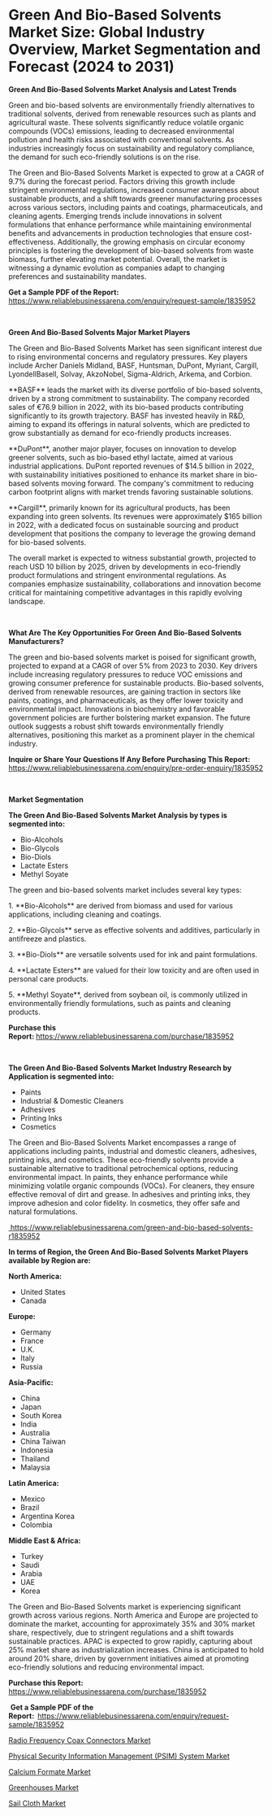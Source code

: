 <p><h1>Green And Bio-Based Solvents Market Size: Global Industry Overview, Market Segmentation and Forecast (2024 to 2031)</h1></p><p><strong>Green And Bio-Based Solvents Market Analysis and Latest Trends</strong></p>
<p><p>Green and bio-based solvents are environmentally friendly alternatives to traditional solvents, derived from renewable resources such as plants and agricultural waste. These solvents significantly reduce volatile organic compounds (VOCs) emissions, leading to decreased environmental pollution and health risks associated with conventional solvents. As industries increasingly focus on sustainability and regulatory compliance, the demand for such eco-friendly solutions is on the rise.</p><p>The Green and Bio-Based Solvents Market is expected to grow at a CAGR of 9.7% during the forecast period. Factors driving this growth include stringent environmental regulations, increased consumer awareness about sustainable products, and a shift towards greener manufacturing processes across various sectors, including paints and coatings, pharmaceuticals, and cleaning agents. Emerging trends include innovations in solvent formulations that enhance performance while maintaining environmental benefits and advancements in production technologies that ensure cost-effectiveness. Additionally, the growing emphasis on circular economy principles is fostering the development of bio-based solvents from waste biomass, further elevating market potential. Overall, the market is witnessing a dynamic evolution as companies adapt to changing preferences and sustainability mandates.</p></p>
<p><strong>Get a Sample PDF of the Report:&nbsp;</strong> <a href="https://www.reliablebusinessarena.com/enquiry/request-sample/1835952?utm_campaign=1347&utm_medium=2&utm_source=Github&utm_content=ia&utm_term=16102024&utm_id=green-and-bio-based-solvents">https://www.reliablebusinessarena.com/enquiry/request-sample/1835952</a></p>
<p>&nbsp;</p>
<p><strong>Green And Bio-Based Solvents Major Market Players</strong></p>
<p><p>The Green and Bio-Based Solvents Market has seen significant interest due to rising environmental concerns and regulatory pressures. Key players include Archer Daniels Midland, BASF, Huntsman, DuPont, Myriant, Cargill, LyondellBasell, Solvay, AkzoNobel, Sigma-Aldrich, Arkema, and Corbion.</p><p>**BASF** leads the market with its diverse portfolio of bio-based solvents, driven by a strong commitment to sustainability. The company recorded sales of €76.9 billion in 2022, with its bio-based products contributing significantly to its growth trajectory. BASF has invested heavily in R&D, aiming to expand its offerings in natural solvents, which are predicted to grow substantially as demand for eco-friendly products increases.</p><p>**DuPont**, another major player, focuses on innovation to develop greener solvents, such as bio-based ethyl lactate, aimed at various industrial applications. DuPont reported revenues of $14.5 billion in 2022, with sustainability initiatives positioned to enhance its market share in bio-based solvents moving forward. The company's commitment to reducing carbon footprint aligns with market trends favoring sustainable solutions.</p><p>**Cargill**, primarily known for its agricultural products, has been expanding into green solvents. Its revenues were approximately $165 billion in 2022, with a dedicated focus on sustainable sourcing and product development that positions the company to leverage the growing demand for bio-based solvents.</p><p>The overall market is expected to witness substantial growth, projected to reach USD 10 billion by 2025, driven by developments in eco-friendly product formulations and stringent environmental regulations. As companies emphasize sustainability, collaborations and innovation become critical for maintaining competitive advantages in this rapidly evolving landscape.</p></p>
<p>&nbsp;</p>
<p><strong>What Are The Key Opportunities For Green And Bio-Based Solvents Manufacturers?</strong></p>
<p><p>The green and bio-based solvents market is poised for significant growth, projected to expand at a CAGR of over 5% from 2023 to 2030. Key drivers include increasing regulatory pressures to reduce VOC emissions and growing consumer preference for sustainable products. Bio-based solvents, derived from renewable resources, are gaining traction in sectors like paints, coatings, and pharmaceuticals, as they offer lower toxicity and environmental impact. Innovations in biochemistry and favorable government policies are further bolstering market expansion. The future outlook suggests a robust shift towards environmentally friendly alternatives, positioning this market as a prominent player in the chemical industry.</p></p>
<p><strong>Inquire or Share Your Questions If Any Before Purchasing This Report:</strong> <a href="https://www.reliablebusinessarena.com/enquiry/pre-order-enquiry/1835952?utm_campaign=1347&utm_medium=2&utm_source=Github&utm_content=ia&utm_term=16102024&utm_id=green-and-bio-based-solvents">https://www.reliablebusinessarena.com/enquiry/pre-order-enquiry/1835952</a></p>
<p>&nbsp;</p>
<p><strong>Market Segmentation</strong></p>
<p><strong>The Green And Bio-Based Solvents Market Analysis by types is segmented into:</strong></p>
<p><ul><li>Bio-Alcohols</li><li>Bio-Glycols</li><li>Bio-Diols</li><li>Lactate Esters</li><li>Methyl Soyate</li></ul></p>
<p><p>The green and bio-based solvents market includes several key types: </p><p>1. **Bio-Alcohols** are derived from biomass and used for various applications, including cleaning and coatings.</p><p>   </p><p>2. **Bio-Glycols** serve as effective solvents and additives, particularly in antifreeze and plastics. </p><p>3. **Bio-Diols** are versatile solvents used for ink and paint formulations. </p><p>4. **Lactate Esters** are valued for their low toxicity and are often used in personal care products. </p><p>5. **Methyl Soyate**, derived from soybean oil, is commonly utilized in environmentally friendly formulations, such as paints and cleaning products.</p></p>
<p><strong>Purchase this Report:&nbsp;</strong><a href="https://www.reliablebusinessarena.com/purchase/1835952?utm_campaign=1347&utm_medium=2&utm_source=Github&utm_content=ia&utm_term=16102024&utm_id=green-and-bio-based-solvents">https://www.reliablebusinessarena.com/purchase/1835952</a></p>
<p>&nbsp;</p>
<p><strong>The Green And Bio-Based Solvents Market Industry Research by Application is segmented into:</strong></p>
<p><ul><li>Paints</li><li>Industrial & Domestic Cleaners</li><li>Adhesives</li><li>Printing Inks</li><li>Cosmetics</li></ul></p>
<p><p>The Green and Bio-Based Solvents Market encompasses a range of applications including paints, industrial and domestic cleaners, adhesives, printing inks, and cosmetics. These eco-friendly solvents provide a sustainable alternative to traditional petrochemical options, reducing environmental impact. In paints, they enhance performance while minimizing volatile organic compounds (VOCs). For cleaners, they ensure effective removal of dirt and grease. In adhesives and printing inks, they improve adhesion and color fidelity. In cosmetics, they offer safe and natural formulations.</p></p>
<p><a href="https://www.reliablebusinessarena.com/green-and-bio-based-solvents-r1835952?utm_campaign=1347&utm_medium=2&utm_source=Github&utm_content=ia&utm_term=16102024&utm_id=green-and-bio-based-solvents">&nbsp;https://www.reliablebusinessarena.com/green-and-bio-based-solvents-r1835952</a></p>
<p><strong>In terms of Region, the Green And Bio-Based Solvents Market Players available by Region are:</strong></p>
<p>
    <p> <strong> North America: </strong>
        <ul>
            <li>United States</li>
            <li>Canada</li>
        </ul>
        </p> 
    <p> <strong> Europe: </strong>
        <ul>
            <li>Germany</li>
            <li>France</li>
            <li>U.K.</li>
            <li>Italy</li>
            <li>Russia</li>
        </ul>
        </p> 
    <p> <strong> Asia-Pacific: </strong>
        <ul>
            <li>China</li>
            <li>Japan</li>
            <li>South Korea</li>
            <li>India</li>
            <li>Australia</li>
            <li>China Taiwan</li>
            <li>Indonesia</li>
            <li>Thailand</li>
            <li>Malaysia</li>
        </ul>
        </p> 
    <p> <strong> Latin America: </strong>
        <ul>
            <li>Mexico</li>
            <li>Brazil</li>
            <li>Argentina Korea</li>
            <li>Colombia</li>
        </ul>
        </p> 
    <p> <strong> Middle East & Africa: </strong>
        <ul>
            <li>Turkey</li>
            <li>Saudi</li>
            <li>Arabia</li>
            <li>UAE</li>
            <li>Korea</li>
        </ul>
    </p>
    </p>
<p><p>The Green and Bio-Based Solvents market is experiencing significant growth across various regions. North America and Europe are projected to dominate the market, accounting for approximately 35% and 30% market share, respectively, due to stringent regulations and a shift towards sustainable practices. APAC is expected to grow rapidly, capturing about 25% market share as industrialization increases. China is anticipated to hold around 20% share, driven by government initiatives aimed at promoting eco-friendly solutions and reducing environmental impact.</p></p>
<p><strong>Purchase this Report: </strong><a href="https://www.reliablebusinessarena.com/purchase/1835952?utm_campaign=1347&utm_medium=2&utm_source=Github&utm_content=ia&utm_term=16102024&utm_id=green-and-bio-based-solvents">https://www.reliablebusinessarena.com/purchase/1835952</a></p>
<p>&nbsp;<strong>Get a Sample PDF of the Report:&nbsp;&nbsp;</strong><a href="https://www.reliablebusinessarena.com/enquiry/request-sample/1835952?utm_campaign=1347&utm_medium=2&utm_source=Github&utm_content=ia&utm_term=16102024&utm_id=green-and-bio-based-solvents">https://www.reliablebusinessarena.com/enquiry/request-sample/1835952</a></p>
<p><strong></strong></p>
<p><p><a href="https://github.com/b9uxfeyen/Market-Research-Report-List-1/blob/main/radio-frequency-coax-connectors-market.md?utm_campaign=1347&utm_medium=2&utm_source=Github&utm_content=ia&utm_term=16102024&utm_id=green-and-bio-based-solvents">Radio Frequency Coax Connectors Market</a></p><p><a href="https://github.com/loree7bmunk/Market-Research-Report-List-1/blob/main/physical-security-information-management-psim-system-market.md?utm_campaign=1347&utm_medium=2&utm_source=Github&utm_content=ia&utm_term=16102024&utm_id=green-and-bio-based-solvents">Physical Security Information Management (PSIM) System Market</a></p><p><a href="https://www.linkedin.com/pulse/global-calcium-formate-market-opportunities-challenges2024-j0bic?utm_campaign=1347&utm_medium=2&utm_source=Github&utm_content=ia&utm_term=16102024&utm_id=green-and-bio-based-solvents">Calcium Formate Market</a></p><p><a href="https://www.linkedin.com/pulse/greenhouses-industry-sector-market-dynamics-future-scenarios-uidjf?utm_campaign=1347&utm_medium=2&utm_source=Github&utm_content=ia&utm_term=16102024&utm_id=green-and-bio-based-solvents">Greenhouses Market</a></p><p><a href="https://www.linkedin.com/pulse/global-sail-cloth-market-landscape-future-trends-strategic-u1jtc?utm_campaign=1347&utm_medium=2&utm_source=Github&utm_content=ia&utm_term=16102024&utm_id=green-and-bio-based-solvents">Sail Cloth Market</a></p></p>